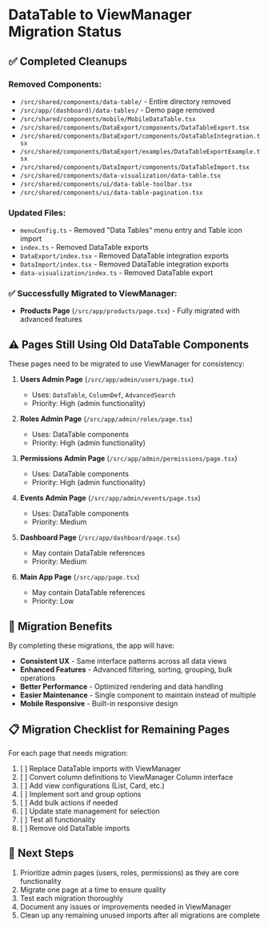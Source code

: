 # DataTable to ViewManager Migration Status

## ✅ Completed Cleanups

### Removed Components:
- `/src/shared/components/data-table/` - Entire directory removed
- `/src/app/(dashboard)/data-tables/` - Demo page removed
- `/src/shared/components/mobile/MobileDataTable.tsx`
- `/src/shared/components/DataExport/components/DataTableExport.tsx`
- `/src/shared/components/DataExport/components/DataTableIntegration.tsx`
- `/src/shared/components/DataExport/examples/DataTableExportExample.tsx`
- `/src/shared/components/DataImport/components/DataTableImport.tsx`
- `/src/shared/components/data-visualization/data-table.tsx`
- `/src/shared/components/ui/data-table-toolbar.tsx`
- `/src/shared/components/ui/data-table-pagination.tsx`

### Updated Files:
- `menuConfig.ts` - Removed "Data Tables" menu entry and Table icon import
- `index.ts` - Removed DataTable exports
- `DataExport/index.tsx` - Removed DataTable integration exports
- `DataImport/index.tsx` - Removed DataTable integration exports
- `data-visualization/index.ts` - Removed DataTable export

### ✅ Successfully Migrated to ViewManager:
- **Products Page** (`/src/app/products/page.tsx`) - Fully migrated with advanced features

## ⚠️ Pages Still Using Old DataTable Components

These pages need to be migrated to use ViewManager for consistency:

1. **Users Admin Page** (`/src/app/admin/users/page.tsx`)
   - Uses: `DataTable`, `ColumnDef`, `AdvancedSearch`
   - Priority: High (admin functionality)

2. **Roles Admin Page** (`/src/app/admin/roles/page.tsx`)
   - Uses: DataTable components
   - Priority: High (admin functionality)

3. **Permissions Admin Page** (`/src/app/admin/permissions/page.tsx`)
   - Uses: DataTable components
   - Priority: High (admin functionality)

4. **Events Admin Page** (`/src/app/admin/events/page.tsx`)
   - Uses: DataTable components
   - Priority: Medium

5. **Dashboard Page** (`/src/app/dashboard/page.tsx`)
   - May contain DataTable references
   - Priority: Medium

6. **Main App Page** (`/src/app/page.tsx`)
   - May contain DataTable references
   - Priority: Low

## 🎯 Migration Benefits

By completing these migrations, the app will have:

- **Consistent UX** - Same interface patterns across all data views
- **Enhanced Features** - Advanced filtering, sorting, grouping, bulk operations
- **Better Performance** - Optimized rendering and data handling
- **Easier Maintenance** - Single component to maintain instead of multiple
- **Mobile Responsive** - Built-in responsive design

## 📋 Migration Checklist for Remaining Pages

For each page that needs migration:

1. [ ] Replace DataTable imports with ViewManager
2. [ ] Convert column definitions to ViewManager Column interface
3. [ ] Add view configurations (List, Card, etc.)
4. [ ] Implement sort and group options
5. [ ] Add bulk actions if needed
6. [ ] Update state management for selection
7. [ ] Test all functionality
8. [ ] Remove old DataTable imports

## 🚀 Next Steps

1. Prioritize admin pages (users, roles, permissions) as they are core functionality
2. Migrate one page at a time to ensure quality
3. Test each migration thoroughly
4. Document any issues or improvements needed in ViewManager
5. Clean up any remaining unused imports after all migrations are complete